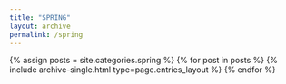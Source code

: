 ```yaml
---
title: "SPRING"
layout: archive
permalink: /spring
---
```

{% assign posts = site.categories.spring %}
{% for post in posts %} {% include archive-single.html type=page.entries_layout %} {% endfor %}